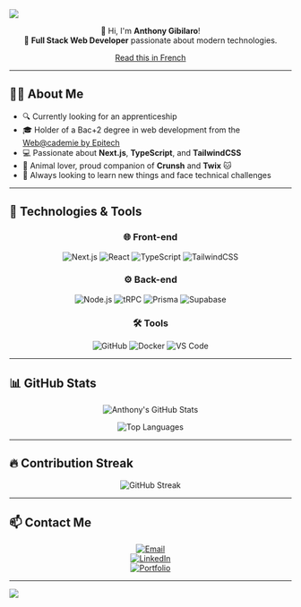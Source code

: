 <img align="center" src="https://capsule-render.vercel.app/api?type=waving&color=gradient&height=200&section=header&text=Anthony%20Gibilaro&fontSize=45&fontAlignY=40&fontColor=fff&animation=fadeIn" />

<div align="center">

👋 Hi, I'm **Anthony Gibilaro**!  
🎯 **Full Stack Web Developer** passionate about modern technologies.

[Read this in French](README.md)

</div>

---

## 🧑‍💻 **About Me**

- 🔍 Currently looking for an apprenticeship  
- 🎓 Holder of a Bac+2 degree in web development from the [Web@cademie by Epitech](https://www.epitech.eu/)  
- 💻 Passionate about **Next.js**, **TypeScript**, and **TailwindCSS**  
- 🐾 Animal lover, proud companion of **Crunsh** and **Twix** 🐱  
- 🌱 Always looking to learn new things and face technical challenges  

---

## 🚀 **Technologies & Tools**

<div align="center">

### 🌐 **Front-end**

![Next.js](https://img.shields.io/badge/Next.js-000000?style=flat&logo=next.js&logoColor=white)
![React](https://img.shields.io/badge/React-20232A?style=flat&logo=react&logoColor=61DAFB)
![TypeScript](https://img.shields.io/badge/TypeScript-007ACC?style=flat&logo=typescript&logoColor=white)
![TailwindCSS](https://img.shields.io/badge/TailwindCSS-06B6D4?style=flat&logo=tailwindcss&logoColor=white)

### ⚙️ **Back-end**

![Node.js](https://img.shields.io/badge/Node.js-339933?style=flat&logo=node.js&logoColor=white)
![tRPC](https://img.shields.io/badge/tRPC-2596be?style=flat&logo=trpc&logoColor=white)
![Prisma](https://img.shields.io/badge/Prisma-2D3748?style=flat&logo=prisma&logoColor=white)
![Supabase](https://img.shields.io/badge/Supabase-3ECF8E?style=flat&logo=supabase&logoColor=white)

### 🛠️ **Tools**

![GitHub](https://img.shields.io/badge/GitHub-181717?style=flat&logo=github&logoColor=white)
![Docker](https://img.shields.io/badge/Docker-2496ED?style=flat&logo=docker&logoColor=white)
![VS Code](https://img.shields.io/badge/VS_Code-007ACC?style=flat&logo=visual-studio-code&logoColor=white)

</div>

---

## 📊 **GitHub Stats**

<div align="center">

![Anthony's GitHub Stats](https://github-readme-stats.vercel.app/api?username=AnthonyGibilaro&show_icons=true&theme=radical&count_private=true&include_all_commits=true)

![Top Languages](https://github-readme-stats.vercel.app/api/top-langs/?username=AnthonyGibilaro&layout=compact&theme=radical&langs_count=8)

</div>

---

## 🔥 **Contribution Streak**

<div align="center">

![GitHub Streak](https://streak-stats.demolab.com?user=AnthonyGibilaro&theme=radical&count_private=true)

</div>

---

## 📫 **Contact Me**

<div align="center">

[![Email](https://img.shields.io/badge/Email-contact@gibilab.com-3c3c3c?style=flat&logo=protonmail&logoColor=white)](mailto:contact@gibilab.com)  
[![LinkedIn](https://img.shields.io/badge/LinkedIn-Anthony%20Gibilaro-blue?style=flat&logo=linkedin)](https://www.linkedin.com/in/anthonygibilaro)  
[![Portfolio](https://img.shields.io/badge/Portfolio-agibilaro.com-ff9800?style=flat&logo=web&logoColor=white)](https://www.agibilaro.com)

</div>

---

<img align="center" src="https://capsule-render.vercel.app/api?type=waving&color=gradient&height=200&section=footer" />
